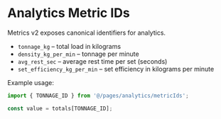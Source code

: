 # Analytics Metric IDs

Metrics v2 exposes canonical identifiers for analytics.

- `tonnage_kg` – total load in kilograms
- `density_kg_per_min` – tonnage per minute
- `avg_rest_sec` – average rest time per set (seconds)
- `set_efficiency_kg_per_min` – set efficiency in kilograms per minute

Example usage:

```ts
import { TONNAGE_ID } from '@/pages/analytics/metricIds';

const value = totals[TONNAGE_ID];
```
